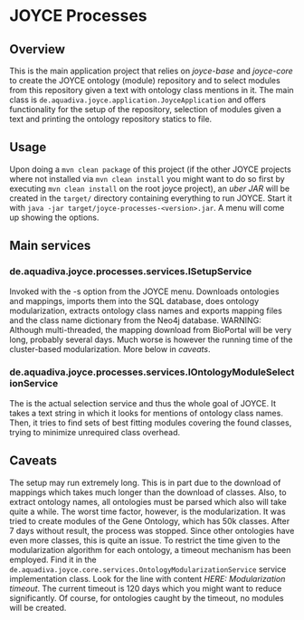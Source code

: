 # JOYCE Processes

## Overview

This is the main application project that relies on *joyce-base* and *joyce-core* to create the JOYCE ontology (module) repository and to select modules from this repository given a text with ontology class mentions in it. The main class is `de.aquadiva.joyce.application.JoyceApplication` and offers functionality for the setup of the repository, selection of modules given a text and printing the ontology repository statics to file.

## Usage

Upon doing a `mvn clean package` of this project (if the other JOYCE projects where not installed via `mvn clean install` you might want to do so first by executing `mvn clean install` on the root joyce project), an *uber JAR* will be created in the `target/` directory containing everything to run JOYCE. Start it with
`java -jar target/joyce-processes-<version>.jar`. A menu will come up showing the options.

## Main services

### de.aquadiva.joyce.processes.services.ISetupService

Invoked with the -s option from the JOYCE menu. Downloads ontologies and mappings, imports them into the SQL database, does ontology modularization, extracts ontology class names and exports mapping files and the class name dictionary from the Neo4j database. WARNING: Although multi-threaded, the mapping download from BioPortal will be very long, probably several days. Much worse is however the running time of the cluster-based modularization. More below in *caveats*.

### de.aquadiva.joyce.processes.services.IOntologyModuleSelectionService

The is the actual selection service and thus the whole goal of JOYCE. It takes a text string in which it looks for mentions of ontology class names. Then, it tries to find sets of best fitting modules covering the found classes, trying to minimize unrequired class overhead. 

## Caveats
The setup may run extremely long. This is in part due to the download of mappings which takes much longer than the download of classes. Also, to extract ontology names, all ontologies must be parsed which also will take quite a while. The worst time factor, however, is the modularization. It was tried to create modules of the Gene Ontology, which has 50k classes. After 7 days without result, the process was stopped. Since other ontologies have even more classes, this is quite an issue.
To restrict the time given to the modularization algorithm for each ontology, a timeout mechanism has been employed. Find it in the `de.aquadiva.joyce.core.services.OntologyModularizationService` service implementation class. Look for the line with content *HERE: Modularization timeout*. The current timeout is 120 days which you might want to reduce significantly. Of course, for ontologies caught by the timeout, no modules will be created.